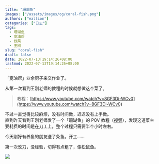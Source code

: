 ```yaml
---
title: "珊瑚鱼"
images: ["/assets/images/og/coral-fish.png"]
authors: ["eallion"]
categories: ["日志"]
tags: 
  - 珊瑚鱼
  - 宽油帮
  - 做菜
  - 王刚
slug: "coral-fish"
draft: false
date: 2022-07-13T19:14:26+08:00
lastmod: 2022-07-13T19:14:26+08:00
---
```


「宽油帮」业余厨子来交作业了。  

从第一次看到王刚老师的教程的时候就想做这个菜了。  

> 教程：[https://www.youtube.com/watch?v=8GF3Di-WCv0](https://www.youtube.com/watch?v=8GF3Di-WCv0)

不过一直觉得比较麻烦，没有时间做，迟迟没有上手做。  
直到昨天看到王刚老师发了一个「珊瑚鱼」的 POV 教程（[视频](https://www.youtube.com/watch?v=RO036m2jvK8)），发现这道菜主要耗费的时间是在刀工上，整个过程只需要半个小时左右。

今天刚好有养鱼的朋友送了条鱼。开工……  

第一次改刀，没经验，切得有点粗了，像松鼠鱼。  

![](/assets/images/posts/2022/07/coral_fish.jpg)
